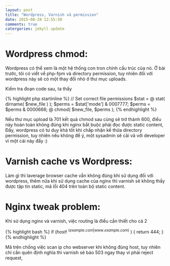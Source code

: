 ```yaml
---
layout: post
title: "Wordpress, Varnish và permission"
date: 2015-08-28 12:55:50
comments: true
catergories: jekyll update
---
```

# Wordpress chmod:

Wordpress có thể xem là một hệ thống con tron chính cấu trúc của nó. Ở
bài trước, tôi có viết về php-fpm và directory permission, tuy nhiên đối
với wordpress này sẽ có một thay đổi nhỏ ở thư mục uploads.

Kiểm tra đoạn code sau, ta thấy

{% highlight php startinline %}
// Set correct file permissions
$stat = @ stat( dirname( $new_file ) );
$perms = $stat['mode'] & 0007777;
$perms = $perms & 0000666;
@ chmod( $new_file, $perms );
{% endhighlight %}

Nếu thư mục upload là 701 kết quả chmod sau cùng sẽ trở thành 600, điểu
này hoàn toàn không đúng khi nginx bắt buộc phải đọc được static
content,
Đấy, wordpress có tư duy khá tốt khi chấp nhận kế thừa directory
permission, tuy nhiên nếu không để ý, một sysadmin sẽ cãi vã với
developer vì một cái này đấy :)

# Varnish cache vs Wordpress:

Làm gì thì laverage browser cache vẫn không đúng khi sử dụng đối với
wordpress, thêm nữa khi sử dụng cache của nginx thì varnish sẽ không
thấy được tập tin static, mã lỗi 404 trên toàn bộ static content.

# Nginx tweak problem:

Khi sử dụng nginx và varnish, việc routing là điểu cần thiết cho cả 2

{% highlight bash %}
if ($host !~ ^(example.com|www.example.com)$ ) {
          return 444;
}
{% endhighlight %}

Mã trên chống việc scan ip cho webserver khi không đúng host, tuy nhiên
chỉ cần quên định nghĩa thì varnish sẽ báo 503 ngay thay vì phải reject
request,
